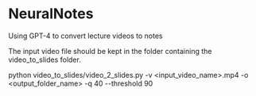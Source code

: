 # NeuralNotes
Using GPT-4 to convert lecture videos to notes 

The input video file should be kept in the folder containing the video_to_slides folder.

python video_to_slides/video_2_slides.py -v <input_video_name>.mp4 -o <output_folder_name> -q 40 --threshold 90
